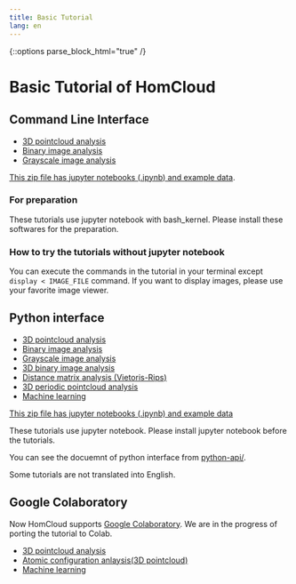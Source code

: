 ```yaml
---
title: Basic Tutorial
lang: en
---
```


{::options parse_block_html="true" /}

# Basic Tutorial of HomCloud

## Command Line Interface

* [3D pointcloud analysis](tutorial/pointcloud-e.html)
* [Binary image analysis](tutorial/binary-image-e.html)
* [Grayscale image analysis](tutorial/grayscale-image-e.html)

[This zip file has jupyter notebooks (.ipynb) and example data](donwload/bash-tutorial.zip).

### For preparation
These tutorials use jupyter notebook with bash_kernel. Please install these
softwares for the preparation.

### How to try the tutorials without jupyter notebook

You can execute the commands in the tutorial in your terminal except
`display < IMAGE_FILE` command. If you want to display images,
please use your favorite image viewer.

## Python interface

* [3D pointcloud analysis](py-tutorial/pointcloud-e.html)
* [Binary image analysis](py-tutorial/binary-image-e.html)
* [Grayscale image analysis](py-tutorial/grayscale-image-e.html)
* [3D binary image analysis](py-tutorial/binary-3d-e.html)
* [Distance matrix analysis (Vietoris-Rips)](py-tutorial/rips-e.html)
* [3D periodic pointcloud analysis](py-tutorial/pointcloud_periodic-e.html)
* [Machine learning](py-tutorial/ml_pc-e.html)

[This zip file has jupyter notebooks (.ipynb) and example data](download/python-tutorial.zip)

These tutorials use jupyter notebook. Please install jupyter notebook before the tutorials.

You can see the docuemnt of python interface from
[python-api/](python-api/).

Some tutorials are not translated into English.

## Google Colaboratory

Now HomCloud supports [Google Colaboratory](colab.research.google.com/). 
We are in the progress of porting the tutorial to Colab.

* [3D pointcloud analysis](https://colab.research.google.com/drive/1DAKPeZSCjVLxHu3EVxVkguRwZyLgIvmO?usp=sharing)
* [Atomic configuration anlaysis(3D pointcloud)](https://colab.research.google.com/drive/1R9mQx5Ui_RZNXfJUwm97N9dXClZALFbB?usp=sharing)
* [Machine learning](https://colab.research.google.com/drive/1b6XS_UaUR3tKndB52QJzMOymblk77iDx?usp=sharing)
